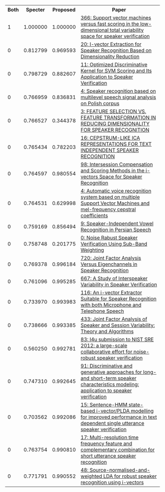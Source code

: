 <html><table><tr>
<th>Both</th>
<th>Specter</th>
<th>Proposed</th>
<th>Paper</th>
</tr>
<tr>
<td>1</td>
<td>1.000000</td>
<td>1.000000</td>
<td><a href="https://www.semanticscholar.org/paper/a69c34076de67bf891d4f26a4c494f4e71ab2288">366: Support vector machines versus fast scoring in the low-dimensional total variability space for speaker verification</a></td>
</tr>
<tr>
<td>0</td>
<td>0.812799</td>
<td>0.969593</td>
<td><a href="https://www.semanticscholar.org/paper/8478c2cfad1bcbe99881b8e435a561a6d615a1e2">20: I-vector Extraction for Speaker Recognition Based on Dimensionality Reduction</a></td>
</tr>
<tr>
<td>0</td>
<td>0.798729</td>
<td>0.882607</td>
<td><a href="https://www.semanticscholar.org/paper/f673f7878bd1dd02f4b5bac75f72fc838564c6d0">11: Optimized Discriminative Kernel for SVM Scoring and Its Application to Speaker Verification</a></td>
</tr>
<tr>
<td>0</td>
<td>0.766959</td>
<td>0.836831</td>
<td><a href="https://www.semanticscholar.org/paper/353812c88debfb71067e65faa5f826d6db7e0673">4: Speaker recognition based on multilevel speech signal analysis on Polish corpus</a></td>
</tr>
<tr>
<td>0</td>
<td>0.766527</td>
<td>0.344378</td>
<td><a href="https://www.semanticscholar.org/paper/730923bb5fd3caede35a8f51d27ec3500274c45f">3: FEATURE SELECTION VS. FEATURE TRANSFORMATION IN REDUCING DIMENSIONALITY FOR SPEAKER RECOGNITION</a></td>
</tr>
<tr>
<td>0</td>
<td>0.765434</td>
<td>0.782203</td>
<td><a href="https://www.semanticscholar.org/paper/baf4341a04039bc7b56f454f534bf60f017a85ef">16: CEPSTRUM-LIKE ICA REPRESENTATIONS FOR TEXT INDEPENDENT SPEAKER RECOGNITION</a></td>
</tr>
<tr>
<td>0</td>
<td>0.764597</td>
<td>0.980554</td>
<td><a href="https://www.semanticscholar.org/paper/d66f800b3dfa37268f062c09a6c9ab6502a22f6d">98: Intersession Compensation and Scoring Methods in the i-vectors Space for Speaker Recognition</a></td>
</tr>
<tr>
<td>0</td>
<td>0.764531</td>
<td>0.629998</td>
<td><a href="https://www.semanticscholar.org/paper/50b087b68b11ea1b019f07138f9a5cd3d067dbe3">4: Automatic voice recognition system based on multiple Support Vector Machines and mel-frequency cepstral coefficients</a></td>
</tr>
<tr>
<td>0</td>
<td>0.759169</td>
<td>0.856494</td>
<td><a href="https://www.semanticscholar.org/paper/06c655af5b2901ec9251b409fed49d53ffb7ad1c">9: Speaker-Independent Vowel Recognition in Persian Speech</a></td>
</tr>
<tr>
<td>0</td>
<td>0.758748</td>
<td>0.201775</td>
<td><a href="https://www.semanticscholar.org/paper/e2cda386173d2070f4a78c5de118468577354cbb">0: Noise Rabust Speaker Verification Using Sub-Band Weighting</a></td>
</tr>
<tr>
<td>0</td>
<td>0.769378</td>
<td>0.996184</td>
<td><a href="https://www.semanticscholar.org/paper/93658d436218a70dade08e09f374b7c76a400da1">720: Joint Factor Analysis Versus Eigenchannels in Speaker Recognition</a></td>
</tr>
<tr>
<td>0</td>
<td>0.761096</td>
<td>0.995285</td>
<td><a href="https://www.semanticscholar.org/paper/eaad1dc7142cf33fef94438c931bd40741a2e74a">667: A Study of Interspeaker Variability in Speaker Verification</a></td>
</tr>
<tr>
<td>0</td>
<td>0.733970</td>
<td>0.993983</td>
<td><a href="https://www.semanticscholar.org/paper/ecd40f2b52a06fe2de2f612e6028d219225247e8">116: An i-vector Extractor Suitable for Speaker Recognition with both Microphone and Telephone Speech</a></td>
</tr>
<tr>
<td>0</td>
<td>0.738666</td>
<td>0.993385</td>
<td><a href="https://www.semanticscholar.org/paper/187a534296c815cdef8c9218ccf132b8161e1cd1">433: Joint Factor Analysis of Speaker and Session Variability: Theory and Algorithms</a></td>
</tr>
<tr>
<td>0</td>
<td>0.560250</td>
<td>0.992781</td>
<td><a href="https://www.semanticscholar.org/paper/8ed565cf32c57dfa4665c794735fcecad5ae2f6c">83: I4u submission to NIST SRE 2012: a large-scale collaborative effort for noise-robust speaker verification</a></td>
</tr>
<tr>
<td>0</td>
<td>0.747310</td>
<td>0.992645</td>
<td><a href="https://www.semanticscholar.org/paper/1e77d707448609fb5ca4c9e14eed1fe0fb984378">91: Discriminative and generative approaches for long- and short-term speaker characteristics modeling: application to speaker verification</a></td>
</tr>
<tr>
<td>0</td>
<td>0.703562</td>
<td>0.992086</td>
<td><a href="https://www.semanticscholar.org/paper/ee2bf92d6863b13624ffdb6d71ae4210caddce40">15: Sentence-HMM state-based i-vector/PLDA modelling for improved performance in text dependent single utterance speaker verification</a></td>
</tr>
<tr>
<td>0</td>
<td>0.763754</td>
<td>0.990810</td>
<td><a href="https://www.semanticscholar.org/paper/7a4d1fa76bdc575e7a0f17283f907529e7f533a8">17: Multi-resolution time frequency feature and complementary combination for short utterance speaker recognition</a></td>
</tr>
<tr>
<td>0</td>
<td>0.771791</td>
<td>0.990552</td>
<td><a href="https://www.semanticscholar.org/paper/c32c461ba85de75bc46a9987e78d8f16a65cf280">48: Source-normalised-and-weighted LDA for robust speaker recognition using i-vectors</a></td>
</tr>
</table></html>
